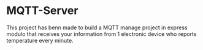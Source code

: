 # MQTT-Server
This project has benn made to build a MQTT manage project in express modulo that receives your information from 1 electronic device who reports temperature every minute.
